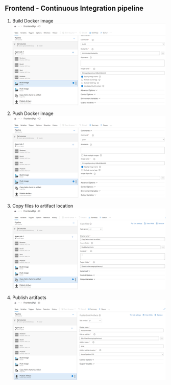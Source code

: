 ## Frontend - Continuous Integration pipeline

1. Build Docker image
![image](images/frontend-ci-build-img.PNG)

2. Push Docker image
![image](images/frontend-ci-push-img.PNG)

3. Copy files to artifact location
![image](images/frontend-ci-copy-artifacts.PNG)

4. Publish artifacts
![image](images/frontend-ci-publish-artifacts.PNG)
